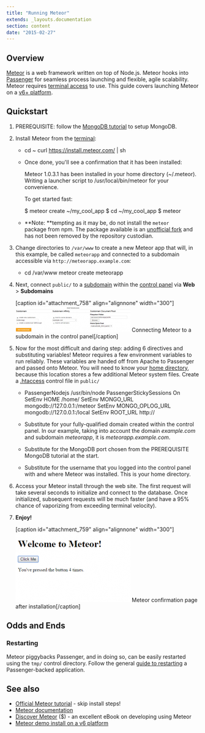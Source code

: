 ```yaml
---
title: "Running Meteor"
extends: _layouts.documentation
section: content
date: "2015-02-27"
---
```


## Overview

[Meteor](https://www.meteor.com/) is a web framework written on top of Node.js. Meteor hooks into [Passenger](https://www.phusionpassenger.com/) for seamless process launching and flexible, agile scalability. Meteor requires [terminal access](/docs/terminal/is-terminal-access-available/ "Is terminal access available?") to use. This guide covers launching Meteor on a [v6+ platform](/docs/platform/determining-platform-version/ "Determining platform version").

## Quickstart

1. PREREQUISITE: follow the [MongoDB tutorial](/docs/guides/running-mongodb/ "Running MongoDB") to setup MongoDB.
2. Install Meteor from the [terminal](/docs/terminal/accessing-terminal/ "Accessing terminal"):
    - cd ~
        curl https://install.meteor.com/ | sh
        
    - Once done, you'll see a confirmation that it has been installed:
        
        Meteor 1.0.3.1 has been installed in your home directory (~/.meteor).
        Writing a launcher script to /usr/local/bin/meteor for your convenience.
        
        To get started fast:
        
        $ meteor create ~/my\_cool\_app
        $ cd ~/my\_cool\_app
        $ meteor
        
    - **Note: **tempting as it may be, do not install the `meteor` package from npm. The package available is an [unofficial fork](https://github.com/meteor/meteor/issues/1721) and has not been removed by the repository custodian.
3. Change directories to `/var/www` to create a new Meteor app that will, in this example, be called `meteorapp` and connected to a subdomain accessible via `http://meteorapp.example.com`:
    - cd /var/www
        meteor create meteorapp
        
4. Next, connect `public/` to a [subdomain](/docs/web-content/creating-subdomain/ "Creating a subdomain") within the [control panel](/docs/control-panel/logging-into-the-control-panel/ "Logging into the control panel") via **Web** > ****Subdomains****
    
    \[caption id="attachment\_758" align="alignnone" width="300"\][![Connecting Meteor to a subdomain in the control panel](images/meteor-subdomain-control-panel-300x67.png)](/docs/wp-content/uploads/2015/02/meteor-subdomain-control-panel.png) Connecting Meteor to a subdomain in the control panel\[/caption\]
5. Now for the most difficult and daring step: adding 6 directives and substituting variables! Meteor requires a few environment variables to run reliably. These variables are handed off from Apache to Passenger and passed onto Meteor. You will need to know your [home directory](/docs/platform/home-directory-location/ "Home directory location"), because this location stores a few additional Meteor system files. Create a [.htaccess](/docs/guides/htaccess-guide/ ".htaccess Guide") control file in `public/`
    - PassengerNodejs /usr/bin/node
        PassengerStickySessions On
        SetEnv HOME /home/<USERNAME>
        SetEnv MONGO\_URL mongodb://127.0.0.1:<PORT>/meteor
        SetEnv MONGO\_OPLOG\_URL mongodb://127.0.0.1:<PORT>/local
        SetEnv ROOT\_URL http://<HOSTNAME>
        
    - Substitute _<HOSTNAME>_ for your fully-qualified domain created within the control panel. In our example, taking into account the domain _example.com_ and subdomain _meteorapp_, it is _meteorapp.example.com_.
    - Substitute _<PORT>_ for the MongoDB port chosen from the PREREQUISITE MongoDB tutorial at the start.
    - Substitute _<USERNAME>_ for the username that you logged into the control panel with and where Meteor was installed. This is your home directory.
6. Access your Meteor install through the web site. The first request will take several seconds to initialize and connect to the database. Once initialized, subsequent requests will be much faster (and have a 95% chance of vaporizing from exceeding terminal velocity).
7. __**Enjoy!**__
    
    \[caption id="attachment\_759" align="alignnone" width="300"\][![Meteor confirmation page on a basic install](images/meteor-confirmation-dialog-300x181.png)](/docs/wp-content/uploads/2015/02/meteor-confirmation-dialog.png) Meteor confirmation page after installation\[/caption\]

## Odds and Ends

### Restarting

Meteor piggybacks Passenger, and in doing so, can be easily restarted using the `tmp/` control directory. Follow the general [guide to restarting](/docs/ruby/restarting-passenger-processes/ "Restarting Passenger processes") a Passenger-backed application.

## See also

- [Official Meteor tutorial](https://www.meteor.com/try/2) - skip install steps!
- [Meteor documentation](https://www.meteor.com/learn)
- [Discover Meteor](https://book.discovermeteor.com) ($) - an excellent eBook on developing using Meteor
- [Meteor demo install on a v6 platform](http://meteor.futz.net/)
